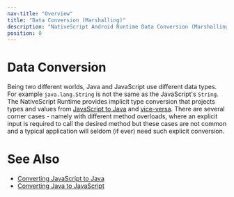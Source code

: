 ```yaml
---
nav-title: "Overview"
title: "Data Conversion (Marshalling)"
description: "NativeScript Android Runtime Data Conversion (Marshalling)"
position: 0
---
```


# Data Conversion
Being two different worlds, Java and JavaScript use different data types. For example `java.lang.String` is not the same as the JavaScript's `String`. The NativeScript Runtime provides implicit type conversion that projects types and values from [JavaScript to Java](./js-to-java.md) and [vice-versa](./java-to-js.md). There are several corner cases - namely with different method overloads, where an explicit input is required to call the desired method but these cases are not common and a typical application will seldom (if ever) need such explicit conversion.

# See Also
* [Converting JavaScript to Java](./js-to-java.md)
* [Converting Java to JavaScript](./java-to-js.md)